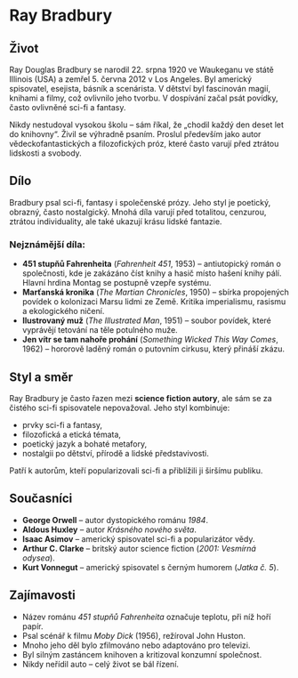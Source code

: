 # Ray Bradbury

## Život
Ray Douglas Bradbury se narodil 22. srpna 1920 ve Waukeganu ve státě Illinois (USA) a zemřel 5. června 2012 v Los Angeles. Byl americký spisovatel, esejista, básník a scenárista. V dětství byl fascinován magií, knihami a filmy, což ovlivnilo jeho tvorbu. V dospívání začal psát povídky, často ovlivněné sci-fi a fantasy.

Nikdy nestudoval vysokou školu – sám říkal, že „chodil každý den deset let do knihovny“. Živil se výhradně psaním. Proslul především jako autor vědeckofantastických a filozofických próz, které často varují před ztrátou lidskosti a svobody.

## Dílo
Bradbury psal sci-fi, fantasy i společenské prózy. Jeho styl je poetický, obrazný, často nostalgický. Mnohá díla varují před totalitou, cenzurou, ztrátou individuality, ale také ukazují krásu lidské fantazie.

### Nejznámější díla:
- **451 stupňů Fahrenheita** (*Fahrenheit 451*, 1953) – antiutopický román o společnosti, kde je zakázáno číst knihy a hasič místo hašení knihy pálí. Hlavní hrdina Montag se postupně vzepře systému.
- **Marťanská kronika** (*The Martian Chronicles*, 1950) – sbírka propojených povídek o kolonizaci Marsu lidmi ze Země. Kritika imperialismu, rasismu a ekologického ničení.
- **Ilustrovaný muž** (*The Illustrated Man*, 1951) – soubor povídek, které vyprávějí tetování na těle potulného muže.
- **Jen vítr se tam nahoře prohání** (*Something Wicked This Way Comes*, 1962) – hororově laděný román o putovním cirkusu, který přináší zkázu.

## Styl a směr
Ray Bradbury je často řazen mezi **science fiction autory**, ale sám se za čistého sci-fi spisovatele nepovažoval. Jeho styl kombinuje:
- prvky sci-fi a fantasy,
- filozofická a etická témata,
- poetický jazyk a bohaté metafory,
- nostalgii po dětství, přírodě a lidské představivosti.

Patří k autorům, kteří popularizovali sci-fi a přiblížili ji širšímu publiku.

## Současníci
- **George Orwell** – autor dystopického románu *1984*.
- **Aldous Huxley** – autor *Krásného nového světa*.
- **Isaac Asimov** – americký spisovatel sci-fi a popularizátor vědy.
- **Arthur C. Clarke** – britský autor science fiction (*2001: Vesmírná odysea*).
- **Kurt Vonnegut** – americký spisovatel s černým humorem (*Jatka č. 5*).

## Zajímavosti
- Název románu *451 stupňů Fahrenheita* označuje teplotu, při níž hoří papír.
- Psal scénář k filmu *Moby Dick* (1956), režíroval John Huston.
- Mnoho jeho děl bylo zfilmováno nebo adaptováno pro televizi.
- Byl silným zastáncem knihoven a kritizoval konzumní společnost.
- Nikdy neřídil auto – celý život se bál řízení.
